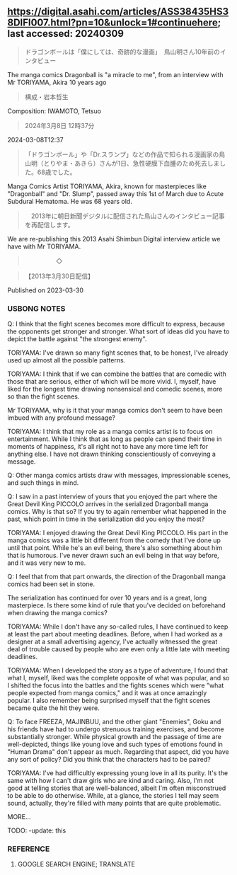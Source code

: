 ## https://digital.asahi.com/articles/ASS38435HS38DIFI007.html?pn=10&unlock=1#continuehere; last accessed: 20240309

> ドラゴンボールは「僕にしては、奇跡的な漫画」　鳥山明さん10年前のインタビュー

The manga comics Dragonball is "a miracle to me", from an interview with Mr TORIYAMA, Akira 10 years ago

> 構成・岩本哲生

Composition: IWAMOTO, Tetsuo

> 2024年3月8日 12時37分

2024-03-08T12:37

> 「ドラゴンボール」や「Dr.スランプ」などの作品で知られる漫画家の鳥山明（とりやま・あきら）さんが1日、急性硬膜下血腫のため死去しました。68歳でした。

Manga Comics Artist TORIYAMA, Akira, known for masterpieces like "Dragonball" and "Dr. Slump", passed away this 1st of March due to Acute Subdural Hematoma. He was 68 years old.

>　2013年に朝日新聞デジタルに配信された鳥山さんのインタビュー記事を再配信します。

We are re-publishing this 2013 Asahi Shimbun Digital interview article we have with Mr TORIYAMA. 

>　　　　　◇

> 【2013年3月30日配信】

Published on 2023-03-30



### USBONG NOTES

Q: I think that the fight scenes becomes more difficult to express, because the opponents get stronger and stronger. What sort of ideas did you have to depict the battle against "the strongest enemy".

TORIYAMA: I've drawn so many fight scenes that, to be honest, I've already used up almost all the possible patterns.


TORIYAMA: I think that if we can combine the battles that are comedic with those that are serious, either of which will be more vivid. I, myself, have liked for the longest time drawing nonsensical and comedic scenes, more so than the fight scenes. 


Mr TORIYAMA, why is it that your manga comics don't seem to have been imbued with any profound message?


TORIYAMA: I think that my role as a manga comics artist is to focus on entertainment. While I think that as long as people can spend their time in moments of happiness, it's all right not to have any more time left for anything else. I have not drawn thinking conscientiously of conveying a message.  



Q: Other manga comics artists draw with messages, impressionable scenes, and such things in mind.


Q: I saw in a past interview of yours that you enjoyed the part where the Great Devil King PICCOLO arrives in the serialized Dragonball manga comics. Why is that so? If you try to again remember what happened in the past, which point in time in the serialization did you enjoy the most?


TORIYAMA: I enjoyed drawing the Great Devil King PICCOLO. His part in the manga comics was a little bit different from the comedy that I've done up until that point. While he's an evil being, there's also something about him that is humorous. I've never drawn such an evil being in that way before, and it was very new to me.



Q: I feel that from that part onwards, the direction of the Dragonball manga comics had been set in stone.


The serialization has continued for over 10 years and is a great, long masterpiece. Is there some kind of rule that you've decided on beforehand when drawing the manga comics?


TORIYAMA: While I don't have any so-called rules, I have continued to keep at least the part about meeting deadlines. Before, when I had worked as a designer at a small advertising agency, I've actually witnessed the great deal of trouble caused by people who are even only a little late with meeting deadlines.

TORIYAMA: When I developed the story as a type of adventure, I found that what I, myself, liked was the complete opposite of what was popular, and so I shifted the focus into the battles and the fights scenes which were "what people expected from manga comics," and it was at once amazingly popular. I also remember being surprised myself that the fight scenes became quite the hit they were.


Q: To face FREEZA, MAJINBUU, and the other giant "Enemies", Goku and his friends have had to undergo strenuous training exercises, and become substantially stronger. While physical growth and the passage of time are well-depicted, things like young love and such types of emotions found in "Human Drama" don't appear as much. Regarding that aspect, did you have any sort of policy? Did you think that the characters had to be paired?


TORIYAMA: I've had difficultly expressing young love in all its purity. It's the same with how I can't draw girls who are kind and caring. Also, I'm not good at telling stories that are well-balanced, albeit I'm often misconstrued to be able to do otherwise. While, at a glance, the stories I tell may seem sound, actually, they're filled with many points that are quite problematic.

MORE...

TODO: -update: this

### REFERENCE

1) GOOGLE SEARCH ENGINE; TRANSLATE
